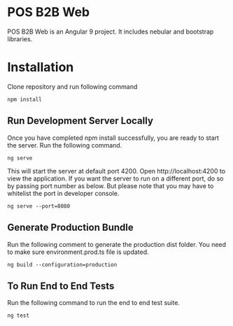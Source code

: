 # POS B2B Web

POS B2B Web is an Angular 9 project. It includes nebular and bootstrap libraries.

# Installation

Clone repository and run following command

    npm install

## Run Development Server Locally 

Once you have completed npm install successfully, you are ready to start the server. Run the following command.

    ng serve
This will start the server at default port 4200. Open http://localhost:4200 to view the application. If you want the server to run on a different port, do so by passing port number as below. But please note that you may have to whitelist the port in developer console.

    ng serve --port=8080

## Generate Production Bundle 

Run the following comment to generate the production dist folder. You need to make sure environment.prod.ts file is updated.

    ng build --configuration=production

## To Run End to End Tests 

Run the following command to run the end to end test suite.

    ng test

